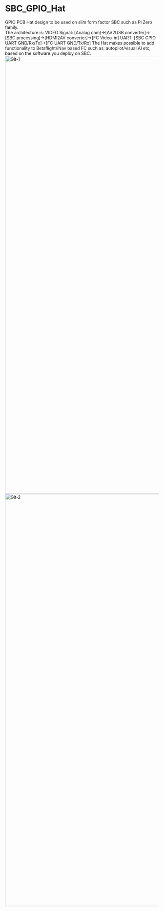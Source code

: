 # SBC_GPIO_Hat

GPIO PCB Hat design to be used on slim form factor SBC such as Pi Zero family.<br> 
The architecture is: 
VIDEO Signal: [Analog cam]->[AV2USB converter]->[SBC processing]->[HDMI2AV converter]->[FC Video-in] 
UART: [SBC GPIO UART GND/Rx/Tx]->[FC UART GND/Tx/Rx] 
The Hat makes possible to add functionality to Betaflight/iNav based FC such as: autopilot/visual AI etc, based on the software you deploy on SBC.
<img width="1430" alt="Git-1" src="https://github.com/user-attachments/assets/6be5660e-a38b-4bfa-9094-bb598695eb53" />
<img width="1346" alt="Git-2" src="https://github.com/user-attachments/assets/e13ba533-d870-47a3-937d-d5ce8fe62537" />


